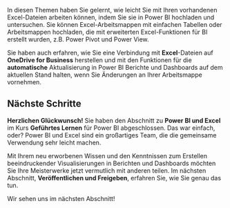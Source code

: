 In diesen Themen haben Sie gelernt, wie leicht Sie mit Ihren vorhandenen Excel-Dateien arbeiten können, indem Sie sie in Power BI hochladen und untersuchen. Sie können Excel-Arbeitsmappen mit einfachen Tabellen oder Arbeitsmappen hochladen, die mit erweiterten Excel-Funktionen für BI erstellt wurden, z.B. Power Pivot und Power View.

Sie haben auch erfahren, wie Sie eine Verbindung mit **Excel**-Dateien auf **OneDrive for Business** herstellen und mit den Funktionen für die **automatische** Aktualisierung in Power BI Berichte und Dashboards auf dem aktuellen Stand halten, wenn Sie Änderungen an Ihrer Arbeitsmappe vornehmen.

## <a name="next-steps"></a>Nächste Schritte
**Herzlichen Glückwunsch!** Sie haben den Abschnitt zu **Power BI und Excel** im Kurs **Geführtes Lernen** für Power BI abgeschlossen. Das war einfach, oder? Power BI und Excel sind ein großartiges Team, die die gemeinsame Verwendung sehr leicht machen.

Mit Ihrem neu erworbenen Wissen und den Kenntnissen zum Erstellen beeindruckender Visualisierungen in Berichten und Dashboards möchten Sie Ihre Meisterwerke jetzt vermutlich mit anderen teilen. Im nächsten Abschnitt, **Veröffentlichen und Freigeben**, erfahren Sie, wie Sie genau das tun.

Wir sehen uns im nächsten Abschnitt!

